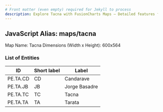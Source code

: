 ```yaml
---
# Front matter (even empty) required for Jekyll to process
description: Explore Tacna with FusionCharts Maps – Detailed features for seamless integration. Try now & enhance your data visualization today! 
---
```


## JavaScript Alias: maps/tacna

Map Name: Tacna
Dimensions (Width x Height): 600x564


### List of Entities

ID | Short label | Label
---|---|---|
PE.TA.CD| CD | Candarave
PE.TA.JB| JB | Jorge Basadre 
PE.TA.TC| TC | Tacna
PE.TA.TA| TA | Tarata
